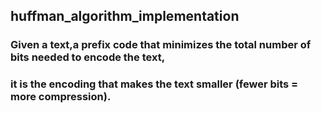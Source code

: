 ## huffman_algorithm_implementation


### Given a text,a prefix code that minimizes the total number of bits needed to encode the text, 
### it is the encoding that makes the text smaller (fewer bits = more compression).
